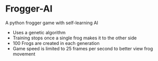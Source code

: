 # Frogger-AI
A python frogger game with self-learning AI
- Uses a genetic algorithm
- Training stops once a single frog makes it to the other side
- 100 Frogs are created in each generation
- Game speed is limited to 25 frames per second to better view frog movement
